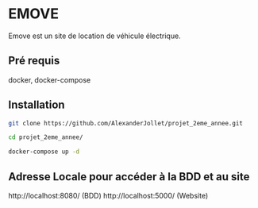 # EMOVE

Emove est un site de location de véhicule électrique.

## Pré requis
docker, docker-compose

## Installation

```bash
git clone https://github.com/AlexanderJollet/projet_2eme_annee.git
```
```bash
cd projet_2eme_annee/
```
```bash
docker-compose up -d
```

## Adresse Locale pour accéder à la BDD et au site 

http://localhost:8080/ (BDD)
http://localhost:5000/ (Website)
